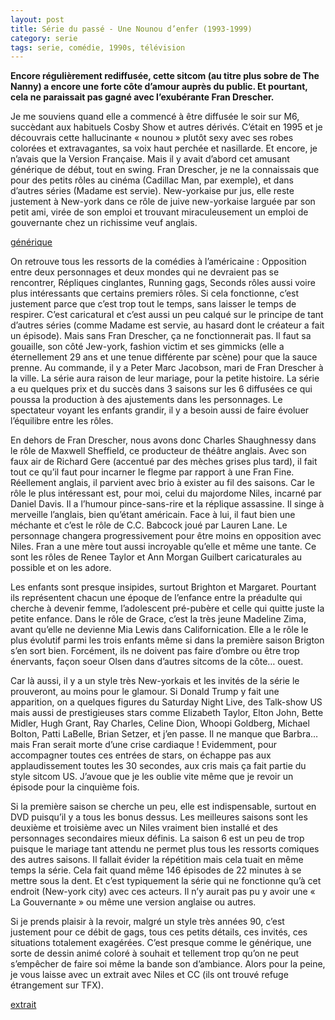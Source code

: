 ```yaml
---
layout: post
title: Série du passé - Une Nounou d’enfer (1993-1999)
category: serie
tags: serie, comédie, 1990s, télévision
---
```


**Encore régulièrement rediffusée, cette sitcom (au titre plus sobre de The Nanny) a encore une forte côte d’amour auprès du public. Et pourtant, cela ne paraissait pas gagné avec l’exubérante Fran Drescher.**

Je me souviens quand elle a commencé à être diffusée le soir sur M6, succèdant aux habituels Cosby Show et autres dérivés. C’était en 1995 et je découvrais cette hallucinante « nounou » plutôt sexy avec ses robes colorées et extravagantes, sa voix haut perchée et nasillarde. Et encore, je n’avais que la Version Française. Mais il y avait d’abord cet amusant générique de début, tout en swing. Fran Drescher, je ne la connaissais que pour des petits rôles au cinéma (Cadillac Man, par exemple), et dans d’autres séries (Madame est servie). New-yorkaise pur jus, elle reste justement à New-york dans ce rôle de juive new-yorkaise larguée par son petit ami, virée de son emploi et trouvant miraculeusement un emploi de gouvernante chez un richissime veuf anglais.

[générique](https://youtu.be/1bMaS-Dq3Gk)

On retrouve tous les ressorts de la comédies à l’américaine : Opposition entre deux personnages et deux mondes qui ne devraient pas se rencontrer, Répliques cinglantes, Running gags, Seconds rôles aussi voire plus intéressants que certains premiers rôles. Si cela fonctionne, c’est justement parce que c’est trop tout le temps, sans laisser le temps de respirer. C’est caricatural et c’est aussi un peu calqué sur le principe de tant d’autres séries (comme Madame est servie, au hasard dont le créateur a fait un épisode). Mais sans Fran Drescher, ça ne fonctionnerait pas. Il faut sa gouaille, son côté Jew-york, fashion victim et ses gimmicks (elle a éternellement 29 ans et une tenue différente par scène) pour que la sauce prenne. Au commande, il y a Peter Marc Jacobson, mari de Fran Drescher à la ville. La série aura raison de leur mariage, pour la petite histoire. La série a eu quelques prix et du succès dans 3 saisons sur les 6 diffusées ce qui poussa la production à des ajustements dans les personnages. Le spectateur voyant les enfants grandir, il y a besoin aussi de faire évoluer l’équilibre entre les rôles.

En dehors de Fran Drescher, nous avons donc Charles Shaughnessy dans le rôle de Maxwell Sheffield, ce producteur de théâtre anglais. Avec son faux air de Richard Gere (accentué par des mèches grises plus tard), il fait tout ce qu’il faut pour incarner le flegme par rapport à une Fran Fine. Réellement anglais, il parvient avec brio à exister au fil des saisons. Car le rôle le plus intéressant est, pour moi, celui du majordome Niles, incarné par Daniel Davis. Il a l’humour pince-sans-rire et la réplique assassine. Il singe à merveille l’anglais, bien qu’étant américain. Face à lui, il faut bien une méchante et c’est le rôle de C.C. Babcock joué par Lauren Lane. Le personnage changera progressivement pour être moins en opposition avec Niles. Fran a une mère tout aussi incroyable qu’elle et même une tante. Ce sont les rôles de Renee Taylor et Ann Morgan Guilbert caricaturales au possible et on les adore.

Les enfants sont presque insipides, surtout Brighton et Margaret. Pourtant ils représentent chacun une époque de l’enfance entre la préadulte qui cherche à devenir femme, l’adolescent pré-pubère et celle qui quitte juste la petite enfance. Dans le rôle de Grace, c’est la très jeune Madeline Zima, avant qu’elle ne devienne Mia Lewis dans Californication. Elle a le rôle le plus évolutif parmi les trois enfants même si dans la première saison Brigton s’en sort bien. Forcément, ils ne doivent pas faire d’ombre ou être trop énervants, façon soeur Olsen dans d’autres sitcoms de la côte… ouest.

Car là aussi, il y a un style très New-yorkais et les invités de la série le prouveront, au moins pour le glamour. Si Donald Trump y fait une apparition, on a quelques figures du Saturday Night Live, des Talk-show US mais aussi de prestigieuses stars comme Elizabeth Taylor, Elton John, Bette Midler, Hugh Grant, Ray Charles, Celine Dion, Whoopi Goldberg, Michael Bolton, Patti LaBelle, Brian Setzer, et j’en passe. Il ne manque que Barbra… mais Fran serait morte d’une crise cardiaque ! Evidemment, pour accompagner toutes ces entrées de stars, on échappe pas aux applaudissement toutes les 30 secondes, aux cris mais ça fait partie du style sitcom US. J’avoue que je les oublie vite même que je revoir un épisode pour la cinquième fois.

Si la première saison se cherche un peu, elle est indispensable, surtout en DVD puisqu’il y a tous les bonus dessus. Les meilleures saisons sont les deuxième et troisième avec un Niles vraiment bien installé et des personnages secondaires mieux définis. La saison 6 est un peu de trop puisque le mariage tant attendu ne permet plus tous les ressorts comiques des autres saisons. Il fallait évider la répétition mais cela tuait en même temps la série. Cela fait quand même 146 épisodes de 22 minutes à se mettre sous la dent. Et c’est typiquement la série qui ne fonctionne qu’à cet endroit (New-york city) avec ces acteurs. Il n’y aurait pas pu y avoir une « La Gouvernante » ou même une version anglaise ou autres.

Si je prends plaisir à la revoir, malgré un style très années 90, c’est justement pour ce débit de gags, tous ces petits détails, ces invités, ces situations totalement exagérées. C’est presque comme le générique, une sorte de dessin animé coloré à souhait et tellement trop qu’on ne peut s’empêcher de faire soi même la bande son d’ambiance. Alors pour la peine, je vous laisse avec un extrait avec Niles et CC (ils ont trouvé refuge étrangement sur TFX).

[extrait](https://youtu.be/pUx8l9C6rrg)
